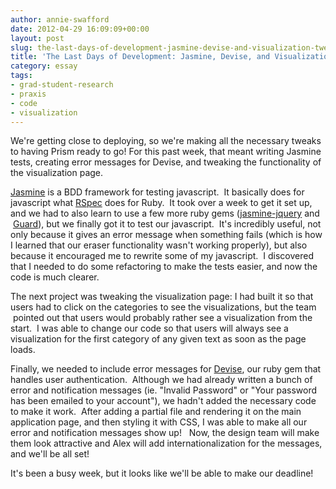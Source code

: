 ```yaml
---
author: annie-swafford
date: 2012-04-29 16:09:09+00:00
layout: post
slug: the-last-days-of-development-jasmine-devise-and-visualization-tweaks
title: 'The Last Days of Development: Jasmine, Devise, and Visualization Tweaks!'
category: essay
tags:
- grad-student-research
- praxis
- code
- visualization
---
```


We're getting close to deploying, so we're making all the necessary tweaks to having Prism ready to go! For this past week, that meant writing Jasmine tests, creating error messages for Devise, and tweaking the functionality of the visualization page.

[Jasmine](http://pivotal.github.com/jasmine/) is a BDD framework for testing javascript.  It basically does for javascript what [RSpec](http://rspec.info/) does for Ruby.  It took over a week to get it set up, and we had to also learn to use a few more ruby gems ([jasmine-jquery](https://github.com/velesin/jasmine-jquery) and  [Guard](https://github.com/guard/guard)), but we finally got it to test our javascript.  It's incredibly useful, not only because it gives an error message when something fails (which is how I learned that our eraser functionality wasn't working properly), but also because it encouraged me to rewrite some of my javascript.  I discovered that I needed to do some refactoring to make the tests easier, and now the code is much clearer.

The next project was tweaking the visualization page: I had built it so that users had to click on the categories to see the visualizations, but the team  pointed out that users would probably rather see a visualization from the start.  I was able to change our code so that users will always see a visualization for the first category of any given text as soon as the page loads.

Finally, we needed to include error messages for [Devise](https://github.com/plataformatec/devise), our ruby gem that handles user authentication.  Although we had already written a bunch of error and notification messages (ie. "Invalid Password" or "Your password has been emailed to your account"), we hadn't added the necessary code to make it work.  After adding a partial file and rendering it on the main application page, and then styling it with CSS, I was able to make all our error and notification messages show up!   Now, the design team will make them look attractive and Alex will add internationalization for the messages, and we'll be all set!

It's been a busy week, but it looks like we'll be able to make our deadline!
